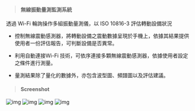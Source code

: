 > <h4> 無線振動量測監測系統 </h4>

透過 Wi-Fi 輪詢操作多組振動量測儀，以 ISO 10816-3 評估轉動設備狀況

- 控制無線震動感測器，將轉動設備之震動數據呈現於手機上，依據其結果提供使用者一份評估報告，可判斷設備是否異常。

- 利用自動連接Wi-Fi 技術，可依序連接多顆無線震動感測器，依據使用者設定之條件進行測量。

- 量測結果除了量化的數據外，亦包含波型圖、頻譜圖以及評估建議。

> <h4> Screenshot </h4>

![img](../_assets/vibration-1.png ':size=240')
![img](../_assets/vibration-2.png ':size=240')
![img](../_assets/vibration-3.png ':size=240')
![img](../_assets/vibration-4.png ':size=240')